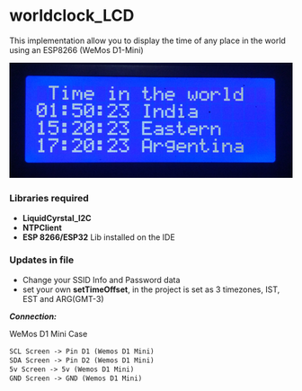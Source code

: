 # worldclock_LCD
This implementation allow you to display the time of any place in the world using an ESP8266 (WeMos D1-Mini)

![image](https://raw.githubusercontent.com/juanstdio/worldclock_LCD/main/screen.png?token=ADRAGAO3NU4G4O3EVYI7HSTAFA3EG)

### Libraries required 
-  __LiquidCyrstal_I2C__
-  __NTPClient__
-  __ESP 8266/ESP32__ Lib installed on the IDE

### Updates in file
- Change your SSID Info and Password data
- set your own __setTimeOffset__, in the project is set as 3 timezones, IST, EST and ARG(GMT-3) 


***Connection:***

 WeMos D1 Mini Case
```
SCL Screen -> Pin D1 (Wemos D1 Mini)
SDA Screen -> Pin D2 (Wemos D1 Mini)
5v Screen -> 5v (Wemos D1 Mini)
GND Screen -> GND (Wemos D1 Mini)
```
